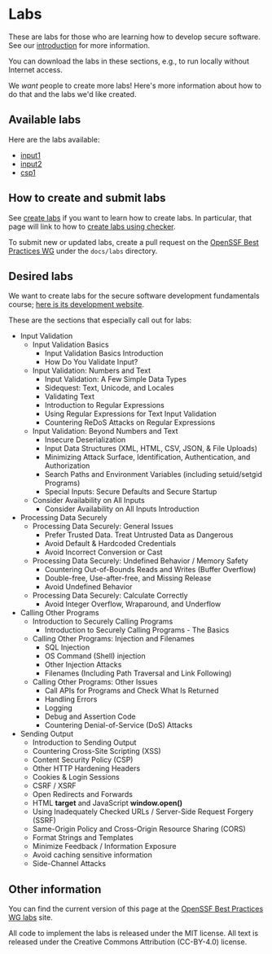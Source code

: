 # Labs

These are labs for those who are learning how to develop secure software.
See our [introduction](introduction) for more information.

You can download the labs in these sections, e.g., to run locally
without Internet access.

We *want* people to create more labs! Here's more information about
how to do that and the labs we'd like created.

## Available labs

Here are the labs available:

* [input1](input1.html)
* [input2](input2.html)
* [csp1](csp1.html)

## How to create and submit labs

See [create labs](create_labs) if you want to learn how to create labs.
In particular, that page will link to how to
[create labs using checker](create_checker).

To submit new or updated labs, create a pull request on the
[OpenSSF Best Practices WG](https://github.com/ossf/wg-best-practices-os-developers/)
under the `docs/labs` directory.

## Desired labs

We want to create labs for the secure software development
fundamentals course;
[here is its development website](https://github.com/ossf/secure-sw-dev-fundamentals).

These are the sections that especially call out for labs:

* Input Validation
  * Input Validation Basics
     * Input Validation Basics Introduction
     * How Do You Validate Input?
  * Input Validation: Numbers and Text
     * Input Validation: A Few Simple Data Types
     * Sidequest: Text, Unicode, and Locales
     * Validating Text
     * Introduction to Regular Expressions
     * Using Regular Expressions for Text Input Validation
     * Countering ReDoS Attacks on Regular Expressions
  * Input Validation: Beyond Numbers and Text
     * Insecure Deserialization
     * Input Data Structures (XML, HTML, CSV, JSON, & File Uploads)
     * Minimizing Attack Surface, Identification, Authentication, and Authorization
     * Search Paths and Environment Variables (including setuid/setgid Programs)
     * Special Inputs: Secure Defaults and Secure Startup
  * Consider Availability on All Inputs
     * Consider Availability on All Inputs Introduction
* Processing Data Securely
  * Processing Data Securely: General Issues
     * Prefer Trusted Data. Treat Untrusted Data as Dangerous
     * Avoid Default & Hardcoded Credentials
     * Avoid Incorrect Conversion or Cast
  * Processing Data Securely: Undefined Behavior / Memory Safety
     * Countering Out-of-Bounds Reads and Writes (Buffer Overflow)
     * Double-free, Use-after-free, and Missing Release
     * Avoid Undefined Behavior
  * Processing Data Securely: Calculate Correctly
     * Avoid Integer Overflow, Wraparound, and Underflow
* Calling Other Programs
  * Introduction to Securely Calling Programs
     * Introduction to Securely Calling Programs - The Basics
  * Calling Other Programs: Injection and Filenames
     * SQL Injection
     * OS Command (Shell) injection
     * Other Injection Attacks
     * Filenames (Including Path Traversal and Link Following)
  * Calling Other Programs: Other Issues
     * Call APIs for Programs and Check What Is Returned
     * Handling Errors
     * Logging
     * Debug and Assertion Code
     * Countering Denial-of-Service (DoS) Attacks
* Sending Output
   * Introduction to Sending Output
   * Countering Cross-Site Scripting (XSS)
   * Content Security Policy (CSP)
   * Other HTTP Hardening Headers
   * Cookies & Login Sessions
   * CSRF / XSRF
   * Open Redirects and Forwards
   * HTML **target** and JavaScript **window.open()**
   * Using Inadequately Checked URLs / Server-Side Request Forgery (SSRF)
   * Same-Origin Policy and Cross-Origin Resource Sharing (CORS)
   * Format Strings and Templates
   * Minimize Feedback / Information Exposure
   * Avoid caching sensitive information
   * Side-Channel Attacks

## Other information

You can find the current version of this page at the
[OpenSSF Best Practices WG labs](https://best.openssf.org/labs/) site.

All code to implement the labs is released under the MIT license.
All text is released under the Creative Commons Attribution (CC-BY-4.0)
license.
